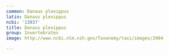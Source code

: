 ```yaml
---
common: Danaus plexippus
latin: Danaus plexippus
ncbi: '13037'
title: Danaus plexippus
group: Invertebrates
image: http://www.ncbi.nlm.nih.gov/Taxonomy/taxi/images/2904

---
```

